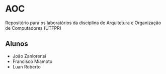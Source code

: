 # AOC
Repositório para os laboratórios da disciplina de Arquitetura e Organização de Computadores (UTFPR)

## Alunos
 - João Zanlorensi
 - Francisco Miamoto
 - Luan Roberto
